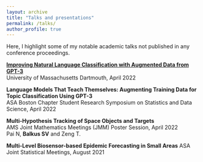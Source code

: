 ```yaml
---
layout: archive
title: "Talks and presentations"
permalink: /talks/
author_profile: true
---
```


Here, I highlight some of my notable academic talks not published in any conference proceedings.

[**Improving Natural Language Classification with Augmented Data from GPT-3**](https://www.youtube.com/watch?v=hRlqtPYel4Y)  
University of Massachusetts Dartmouth, April 2022

**Language Models That Teach Themselves: Augmenting Training Data for Topic Classification Using GPT-3**  
ASA Boston Chapter Student Research Symposium on Statistics and Data Science, April 2022

**Multi-Hypothesis Tracking of Space Objects and Targets**  
AMS Joint Mathematics Meetings (JMM) Poster Session, April 2022  
Pai N, **Balkus SV** and Zeng T.

**Multi-Level Biosensor-based Epidemic Forecasting in Small Areas**
ASA Joint Statistical Meetings, August 2021
